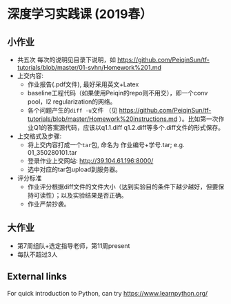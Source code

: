 # 深度学习实践课 (2019春）

## 小作业
- 共五次
每次的说明见目录下说明，如
https://github.com/PeiqinSun/tf-tutorials/blob/master/01-svhn/Homework%201.md
- 上交内容:
    - 作业报告(.pdf文件), 最好采用英文+Latex
    - baseline工程代码（如果使用Peiqin的repo则不用交），即一个conv pool，l2 regularization的网络。
    - 各个问题产生的`diff -u`文件 （见 https://github.com/PeiqinSun/tf-tutorials/blob/master/Homework%20instructions.md ）。比如第一次作业Q1的答案源代码，应该以q1.1.diff q1.2.diff等多个.diff文件的形式保存。
- 上交格式及步骤:
    - 将上交内容打成一个`tar`包, 命名为 作业编号+学号.tar; e.g. 01_350280101.tar
    - 登录作业上交网站: http://39.104.61.196:8000/
    - 选中对应的tar包upload到服务器。
- 评分标准
    - 作业评分根据diff文件的文件大小（达到实验目的条件下越少越好，但要保持可读性）；以及实验结果是否正确。
    - 作业严禁抄袭。

## 大作业
- 第7周组队+选定指导老师，第11周present
- 每队不超过3人

## External links
For quick introduction to Python, can try https://www.learnpython.org/

